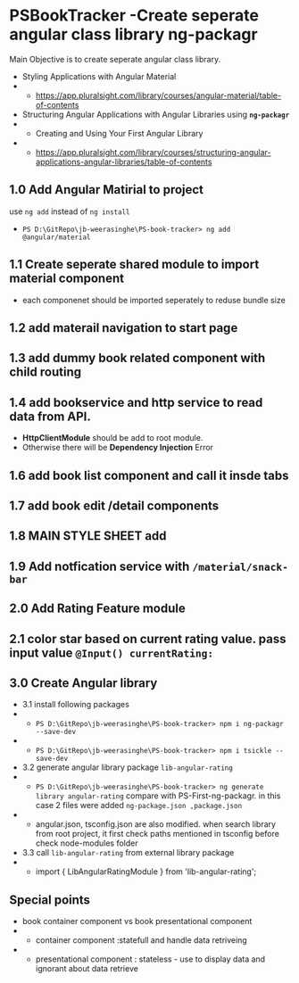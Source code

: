 # PSBookTracker -Create seperate angular class library **ng-packagr**
Main Objective is to create seperate angular class library.
- Styling Applications with Angular Material
- - https://app.pluralsight.com/library/courses/angular-material/table-of-contents
- Structuring Angular Applications with Angular Libraries using **`ng-packagr`**
- - Creating and Using Your First Angular Library
- - https://app.pluralsight.com/library/courses/structuring-angular-applications-angular-libraries/table-of-contents


## 1.0 Add Angular Matirial to project
use `ng add` instead of `ng install`
-   `PS D:\GitRepo\jb-weerasinghe\PS-book-tracker> ng add @angular/material`
## 1.1 Create seperate shared module to import material component
-  each componenet should be imported seperately to reduse bundle size
## 1.2 add materail navigation to start page
## 1.3 add dummy book related component with child routing
## 1.4 add bookservice and http service to read data from API.
- **HttpClientModule** should be add to root module. 
- Otherwise there will be **Dependency Injection** Error

## 1.6 add book list component and call it insde tabs

## 1.7 add book edit /detail components

## 1.8 MAIN STYLE SHEET add

## 1.9 Add notfication service with  `/material/snack-bar`

## 2.0 Add Rating Feature module
## 2.1 color star based on current rating value. pass input value `@Input() currentRating:`

## 3.0 Create Angular library
- 3.1 install following packages
- - `PS D:\GitRepo\jb-weerasinghe\PS-book-tracker> npm i ng-packagr --save-dev`
- - `PS D:\GitRepo\jb-weerasinghe\PS-book-tracker> npm i tsickle --save-dev   `
- 3.2 generate angular library package `lib-angular-rating`
- - `PS D:\GitRepo\jb-weerasinghe\PS-book-tracker> ng generate library angular-rating`
compare with PS-First-ng-packagr. in this case 2 files were added `ng-package.json ,package.json `
- - angular.json, tsconfig.json are also modified. when search library from root project, it first check paths mentioned in tsconfig before check node-modules folder
- 3.3 call `lib-angular-rating` from external library package
- - import { LibAngularRatingModule } from 'lib-angular-rating';



## Special points
- book container component vs book presentational component
- -  container component :statefull and handle data retriveing
- -  presentational component : stateless - use to display data and ignorant about data retrieve
